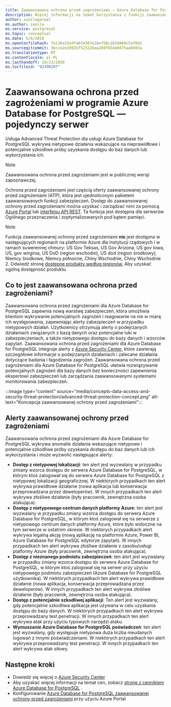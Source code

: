 ```yaml
---
title: Zaawansowana ochrona przed zagrożeniami — Azure Database for PostgreSQL — pojedynczy serwer
description: Więcej informacji na temat korzystania z funkcji zaawansowanej ochrony przed zagrożeniami w celu wykrywania nietypowych działań bazy danych wskazujących na potencjalne zagrożenia bezpieczeństwa bazy danych.
author: sunilagarwal
ms.author: sunila
ms.service: postgresql
ms.topic: conceptual
ms.date: 5/6/2019
ms.openlocfilehash: fa136a15e4fa034307e16ef50c2b16060c5af0d2
ms.sourcegitcommit: 3bcce2e26935f523226ea269f034e0d75aa6693a
ms.translationtype: MT
ms.contentlocale: pl-PL
ms.lasthandoff: 10/23/2020
ms.locfileid: "92490207"
---
```

# <a name="advanced-threat-protection-in-azure-database-for-postgresql---single-server"></a>Zaawansowana ochrona przed zagrożeniami w programie Azure Database for PostgreSQL — pojedynczy serwer

Usługa Advanced Threat Protection dla usługi Azure Database for PostgreSQL wykrywa nietypowe działania wskazujące na nieprawidłowe i potencjalnie szkodliwe próby uzyskania dostępu do baz danych lub wykorzystania ich.

> [!NOTE]
> Zaawansowana ochrona przed zagrożeniami jest w publicznej wersji zapoznawczej.

Ochrona przed zagrożeniami jest częścią oferty zaawansowanej ochrony przed zagrożeniami (ATP), która jest ujednoliconym pakietem zaawansowanych funkcji zabezpieczeń. Dostęp do zaawansowanej ochrony przed zagrożeniami można uzyskać i zarządzać nimi za pomocą [Azure Portal](https://portal.azure.com) lub [interfejsu API REST](/rest/api/postgresql). Ta funkcja jest dostępna dla serwerów Ogólnego przeznaczenia i zoptymalizowanych pod kątem pamięci.

> [!NOTE]
> Funkcja zaawansowanej ochrony przed zagrożeniami **nie** jest dostępna w następujących regionach na platformie Azure dla instytucji rządowych i w ramach suwerennej chmury: US Gov Teksas, US Gov Arizona, US gov Iowa, US, gov wirginia, US DoD (region wschodni), US dod (region środkowy), Niemcy środkowe, Niemcy północne, Chiny Wschodnie, Chiny Wschodnie 2. Odwiedź stronę [dostępne produkty według regionów,](https://azure.microsoft.com/global-infrastructure/services/) Aby uzyskać ogólną dostępność produktu.

## <a name="what-is-advanced-threat-protection"></a>Co to jest zaawansowana ochrona przed zagrożeniami?

Zaawansowana ochrona przed zagrożeniami dla Azure Database for PostgreSQL zapewnia nową warstwę zabezpieczeń, która umożliwia klientom wykrywanie potencjalnych zagrożeń i reagowanie na nie w miarę ich występowania, zapewniając alerty zabezpieczeń w przypadku nietypowych działań. Użytkownicy otrzymują alerty o podejrzanych działaniach związanych z bazą danych oraz potencjalne luki w zabezpieczeniach, a także nietypowego dostępu do bazy danych i wzorców zapytań. Zaawansowana ochrona przed zagrożeniami dla Azure Database for PostgreSQL integruje alerty z [Azure Security Center](https://azure.microsoft.com/services/security-center/), które zawierają szczegółowe informacje o podejrzanych działaniach i zalecane działania dotyczące badania i łagodzenia zagrożeń. Zaawansowana ochrona przed zagrożeniami dla Azure Database for PostgreSQL ułatwia rozwiązywanie potencjalnych zagrożeń dla bazy danych bez konieczności zapewnienia ekspertowi zabezpieczeń lub zarządzania zaawansowanymi systemami monitorowania zabezpieczeń. 

:::image type="content" source="media/concepts-data-access-and-security-threat-protection/advanced-threat-protection-concept.png" alt-text="Koncepcja zaawansowanej ochrony przed zagrożeniami":::

## <a name="advanced-threat-protection-alerts"></a>Alerty zaawansowanej ochrony przed zagrożeniami 
Zaawansowana ochrona przed zagrożeniami dla Azure Database for PostgreSQL wykrywa anomalie działania wskazujące nietypowe i potencjalnie szkodliwe próby uzyskania dostępu do baz danych lub ich wykorzystania i może wyzwolić następujące alerty:
- **Dostęp z nietypowej lokalizacji**: ten alert jest wyzwalany w przypadku zmiany wzorca dostępu do serwera Azure Database for PostgreSQL, w którym ktoś zalogował się do serwera Azure Database for PostgreSQL z nietypowej lokalizacji geograficznej. W niektórych przypadkach ten alert wykrywa prawidłowe działanie (nowa aplikacja lub konserwacja przeprowadzana przez deweloperów). W innych przypadkach ten alert wykrywa złośliwe działanie (były pracownik, zewnętrzna osoba atakująca).
- **Dostęp z nietypowego centrum danych platformy Azure**: ten alert jest wyzwalany w przypadku zmiany wzorca dostępu do serwera Azure Database for PostgreSQL, w którym ktoś zalogował się na serwerze z nietypowego centrum danych platformy Azure, które było widoczne na tym serwerze w ostatnim okresie. W niektórych przypadkach alert wykrywa legalną akcję (nową aplikację na platformie Azure, Power BI, Azure Database for PostgreSQL edytorze zapytań). W innych przypadkach ten alert wykrywa złośliwe działanie z zasobu/usługi platformy Azure (były pracownik, zewnętrzna osoba atakująca).
- **Dostęp z nieznanego podmiotu zabezpieczeń**: ten alert jest wyzwalany w przypadku zmiany wzorca dostępu do serwera Azure Database for PostgreSQL, w którym ktoś zalogował się na serwer przy użyciu nietypowego podmiotu zabezpieczeń (Azure Database for PostgreSQL użytkownika). W niektórych przypadkach ten alert wykrywa prawidłowe działanie (nowa aplikacja, konserwacja przeprowadzana przez deweloperów). W innych przypadkach ten alert wykrywa złośliwe działanie (były pracownik, zewnętrzna osoba atakująca).
- **Dostęp z potencjalnie szkodliwej aplikacji**: Ten alert jest wyzwalany, gdy potencjalnie szkodliwa aplikacja jest używana w celu uzyskania dostępu do bazy danych. W niektórych przypadkach ten alert wykrywa przeprowadzany test penetracji. W innych przypadkach ten alert wykrywa atak przy użyciu typowych narzędzi ataku.
- **Wymuszanie Azure Database for PostgreSQL poświadczeń**: ten alert jest wyzwalany, gdy występuje nietypowa duża liczba nieudanych logowań z innymi poświadczeniami. W niektórych przypadkach ten alert wykrywa przeprowadzany test penetracji. W innych przypadkach ten alert wykrywa atak siłowy.

## <a name="next-steps"></a>Następne kroki

* Dowiedz się więcej o [Azure Security Center](../security-center/security-center-introduction.md)
* Aby uzyskać więcej informacji na temat cen, zobacz [stronę z cennikiem Azure Database for PostgreSQL](https://azure.microsoft.com/pricing/details/postgresql/) . 
* Konfigurowanie [Azure Database for PostgreSQL zaawansowanej ochrony przed zagrożeniami](howto-database-threat-protection-portal.md) przy użyciu Azure Portal
